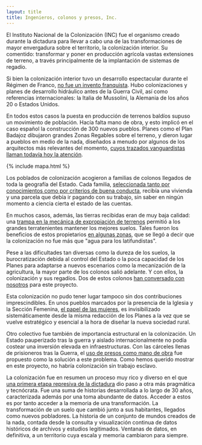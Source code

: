 ```yaml
---
layout: title
title: Ingenieros, colonos y presos, Inc.
---
```


El Instituto Nacional de la Colonización (INC) fue el organismo creado durante la dictadura para llevar a cabo una de las transformaciones de mayor envergadura sobre el territorio, la colonización interior. Su comentido: transformar y poner en producción agrícola vastas extensiones de terreno, a través principalmente de la implantación de sistemas de regadío.

Si bien la colonización interior tuvo un desarrollo espectacular durante el Régimen de Franco, <a href="introduccion">no fue un invento franquista</a>. Hubo colonizaciones y planes de desarrollo hidráulico antes de la Guerra Civil, así como referencias internacionales: la Italia de Mussolini, la Alemania de los años 20 o Estados Unidos.

En todos estos casos la puesta en producción de terrenos baldíos supuso un movimiento de población. Hacía falta mano de obra, y esto implicó en el caso español la construcción de 300 nuevos pueblos. Planes como el Plan Badajoz dibujaron grandes Zonas Regables sobre el terreno, y dieron lugar a pueblos en medio de la nada, diseñados a menudo por algunos de los arquitectos más relevantes del momento, <a href="urbanismo">cuyos trazados vanguardistas llaman todavía hoy la atención</a>.

{% include mapa.html %}

Los poblados de colonización acogieron a familias de colonos llegados de toda la geografía del Estado. Cada familia, <a href="colono">seleccionada tanto por conocimientos como por criterios de buena conducta</a>, recibía una vivienda y una parcela que debía ir pagando con su trabajo, sin saber en ningún momento a ciencia cierta el estado de las cuentas.

En muchos casos, además, las tierras recibidas eran de muy baja calidad: una <a href="mecanismos-expropiacion">trampa en la mecánica de expropiación de terrenos</a> permitió a los grandes terratenientes mantener los mejores suelos. Tales fueron los beneficios de estos propietarios <a href="modelos">en algunas zonas</a>, que se llegó a decir que la colonización no fue más que "agua para los latifundistas".

Pese a las dificultades tan diversas como la dureza de los suelos, la burocratización debida al control del Estado o la poca capacidad de los Planes para adaptarse a nuevos escenarios como la mecanización de la agricultura, la mayor parte de los colonos salió adelante. Y con ellos, la colonización y sus regadíos. Dos de estos colonos
<a href="colono">han conversado con nosotros</a> para este proyecto.

Esta colonización no pudo tener lugar tampoco sin dos contribuciones imprescindibles. En unos pueblos marcados por la presencia de la Iglesia y la Sección Femenina, <a href="mujeres">el papel de las mujeres</a>, es invisibilizado sistemáticamente desde la misma redacción de los Planes a la vez que se vuelve estratégico y esencial a la hora de diseñar la nueva sociedad rural.

Otro colectivo fue también de importancia estructural en la colonización. Un Estado pauperizado tras la guerra y aislado internacionalmente no podía costear una inversión elevada en infraestructuras. Con las cárceles llenas de prisioneros tras la Guerra, el <a href="presos">uso de presos como mano de obra</a> fue propuesto como la solución a este problema. Como hemos querido mostrar en este proyecto, no habría colonización sin trabajo esclavo.

La colonización fue en resumen un proceso muy rico y diverso en el que <a href="autoritario">una primera etapa represiva de la dictadura</a> dio paso a otra más pragmática y tecnócrata. Fue una suma de historias desarrollada a lo largo de 30 años, caracterizada además por una toma abundante de datos. Acceder a estos es por tanto acceder a la memoria de una transformación. La transformación de un suelo que cambió junto a sus habitantes, llegados como nuevos pobladores. La historia de un conjunto de mundos creados de la nada, contada desde la consulta y visualización continua de datos históricos de archivos y estudios legitimados.  Ventanas de datos, en definitiva, a un territorio cuya escala y memoria cambiaron para siempre.
